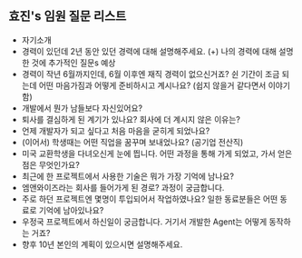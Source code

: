효진's 임원 질문 리스트
---
- 자기소개
- 경력이 있던데 2년 동안 있던 경력에 대해 설명해주세요. (+) 나의 경력에 대해 설명한 것에 추가적인 질문s 예상
- 경력이 작년 6월까지인데, 6월 이후엔 재직 경력이 없으신거죠? 쉰 기간이 조금 되는데 어떤 마음가짐과 어떻게 준비하시고 계시나요? (쉽지 않을거 같다면서 이야기함)
- 개발에서 뭔가 남들보다 자신있어요?
- 퇴사를 결심하게 된 계기가 있나요? 회사에 더 계시지 않은 이유는?
- 언제 개발자가 되고 싶다고 처음 마음을 굳히게 되었나요? 
- (이어서) 학생때는 어떤 직업을 꿈꾸며 보내었나요? (공기업 전산직)
- 미국 교환학생을 다녀오신게 눈에 띕니다. 어떤 과정을 통해 가게 되었고, 가서 얻은 점은 무엇인가요?
- 최근에 한 프로젝트에서 사용한 기술은 뭐가 가장 기억에 남나요?
- 엠앤와이즈라는 회사를 들어가게 된 경로? 과정이 궁금합니다.
- 주로 하던 프로젝트엔 몇명이 투입되어서 작업하였나요? 일한 동료분들은 어떤 동료로 기억에 남아있나요?
- 우정국 프로젝트에서 하신일이 궁금합니다. 거기서 개발한 Agent는 어떻게 동작하는 거죠?
- 향후 10년 본인의 계획이 있으시면 설명해주세요.